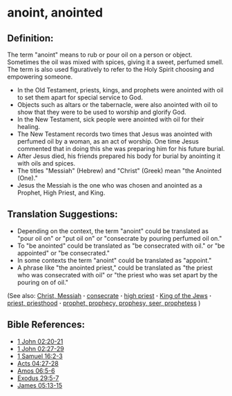# anoint, anointed #

## Definition: ##

The term "anoint" means to rub or pour oil on a person or object. Sometimes the oil was mixed with spices, giving it a sweet, perfumed smell. The term is also used figuratively to refer to the Holy Spirit choosing and empowering someone.

* In the Old Testament, priests, kings, and prophets were anointed with oil to set them apart for special service to God.
* Objects such as altars or the tabernacle, were also anointed with oil to show that they were to be used to worship and glorify God.
* In the New Testament, sick people were anointed with oil for their healing.
* The New Testament records two times that Jesus was anointed with perfumed oil by a woman, as an act of worship. One time Jesus commented that in doing this she was preparing him for his future burial.
* After Jesus died, his friends prepared his body for burial by anointing it with oils and spices.
* The titles "Messiah" (Hebrew) and "Christ" (Greek) mean "the Anointed (One)."
* Jesus the Messiah is the one who was chosen and anointed as a Prophet, High Priest, and King.

## Translation Suggestions: ##

* Depending on the context, the term "anoint" could be translated as "pour oil on" or "put oil on" or "consecrate by pouring perfumed oil on."
* To "be anointed" could be translated as "be consecrated with oil." or "be appointed" or "be consecrated."
* In some contexts the term "anoint" could be translated as "appoint."
* A phrase like "the anointed priest," could be translated as "the priest who was consecrated with oil" or "the priest who was set apart by the pouring on of oil."

(See also: [Christ, Messiah](../kt/christ.md) **·** [consecrate](../kt/consecrate.md) **·** [high priest](../kt/highpriest.md) **·** [King of the Jews](../kt/kingofthejews.md) **·** [priest, priesthood](../kt/priest.md) **·** [prophet, prophecy, prophesy, seer, prophetess](../kt/prophet.md)  )

## Bible References: ##

* [1 John 02:20-21](https://door43.org/en/bible/notes/1jn/02/20)
* [1 John 02:27-29](https://door43.org/en/bible/notes/1jn/02/27)
* [1 Samuel 16:2-3](https://door43.org/en/bible/notes/1sa/16/02)
* [Acts 04:27-28](https://door43.org/en/bible/notes/act/04/27)
* [Amos 06:5-6](https://door43.org/en/bible/notes/amo/06/05)
* [Exodus 29:5-7](https://door43.org/en/bible/notes/exo/29/05)
* [James 05:13-15](https://door43.org/en/bible/notes/jas/05/13)

